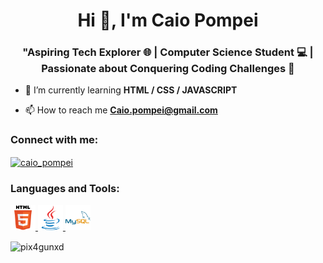 <h1 align="center">Hi 👋, I'm Caio Pompei</h1>
<h3 align="center">"Aspiring Tech Explorer 🌐 | Computer Science Student 💻 | Passionate about Conquering Coding Challenges 🚀</h3>

- 🌱 I’m currently learning **HTML / CSS / JAVASCRIPT**

- 📫 How to reach me **Caio.pompei@gmail.com**

<h3 align="left">Connect with me:</h3>
<p align="left">
<a href="https://instagram.com/caio_pompei" target="blank"><img align="center" src="https://raw.githubusercontent.com/rahuldkjain/github-profile-readme-generator/master/src/images/icons/Social/instagram.svg" alt="caio_pompei" height="30" width="40" /></a>
</p>

<h3 align="left">Languages and Tools:</h3>
<p align="left"> <a href="https://www.w3.org/html/" target="_blank" rel="noreferrer"> <img src="https://raw.githubusercontent.com/devicons/devicon/master/icons/html5/html5-original-wordmark.svg" alt="html5" width="40" height="40"/> </a> <a href="https://www.java.com" target="_blank" rel="noreferrer"> <img src="https://raw.githubusercontent.com/devicons/devicon/master/icons/java/java-original.svg" alt="java" width="40" height="40"/> </a> <a href="https://www.mysql.com/" target="_blank" rel="noreferrer"> <img src="https://raw.githubusercontent.com/devicons/devicon/master/icons/mysql/mysql-original-wordmark.svg" alt="mysql" width="40" height="40"/> </a> </p>

<p><img align="center" src="https://github-readme-stats.vercel.app/api/top-langs?username=pix4gunxd&show_icons=true&locale=en&layout=compact" alt="pix4gunxd" /></p>
